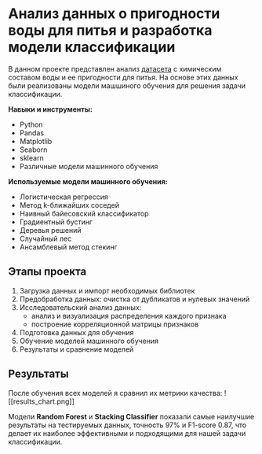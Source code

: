 # Анализ данных о пригодности воды для питья и разработка модели классификации

В данном проекте представлен анализ [датасета](https://www.kaggle.com/datasets/mssmartypants/water-quality) с химическим составом воды и ее пригодности для питья. На основе этих данных были реализованы модели машшиного обучения для решения задачи классификации.

**Навыки и инструменты:**
- Python
- Pandas
- Matplotlib
- Seaborn
- sklearn
- Различные модели машинного обучения

**Используемые модели машинного обучения:**
- Логистическая регрессия
- Метод k-ближайших соседей
- Наивный байесовский классификатор
- Градиентный бустинг
- Деревья решений
- Случайный лес
- Ансамблевый метод стекинг

## Этапы проекта

1. Загрузка данных и импорт необходимых библиотек
2. Предобработка данных: очистка от дубликатов и нулевых значений
3. Исследовательский анализ данных:
	- анализ и визуализация распределения каждого признака
	- построение корреляционной матрицы признаков
4. Подготовка данных для обучения
5. Обучение моделей машинного обучения
6. Результаты и сравнение моделей

## Результаты

После обучения всех моделей я сравнил их метрики качества:
![[results_chart.png]]

Модели **Random Forest** и **Stacking Classifier** показали самые наилучшие результаты на тестируемых данных, точность 97% и F1-score 0.87, что делает их наиболее эффективными и подходящими для нашей задачи классификации.
